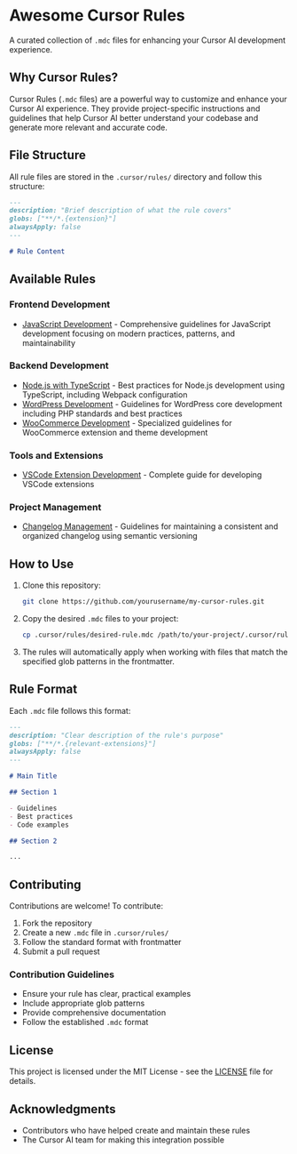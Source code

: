 # Awesome Cursor Rules

A curated collection of `.mdc` files for enhancing your Cursor AI development experience.

## Why Cursor Rules?

Cursor Rules (`.mdc` files) are a powerful way to customize and enhance your Cursor AI experience. They provide project-specific instructions and guidelines that help Cursor AI better understand your codebase and generate more relevant and accurate code.

## File Structure

All rule files are stored in the `.cursor/rules/` directory and follow this structure:

```markdown
---
description: "Brief description of what the rule covers"
globs: ["**/*.{extension}"]
alwaysApply: false
---

# Rule Content
```

## Available Rules

### Frontend Development

- [JavaScript Development](.cursor/rules/javascript.mdc) - Comprehensive guidelines for JavaScript development focusing on modern practices, patterns, and maintainability

### Backend Development

- [Node.js with TypeScript](.cursor/rules/nodejs-typescript.mdc) - Best practices for Node.js development using TypeScript, including Webpack configuration
- [WordPress Development](.cursor/rules/wordpress.mdc) - Guidelines for WordPress core development including PHP standards and best practices
- [WooCommerce Development](.cursor/rules/woocommerce.mdc) - Specialized guidelines for WooCommerce extension and theme development

### Tools and Extensions

- [VSCode Extension Development](.cursor/rules/vscode-extension.mdc) - Complete guide for developing VSCode extensions

### Project Management

- [Changelog Management](.cursor/rules/changelog.mdc) - Guidelines for maintaining a consistent and organized changelog using semantic versioning

## How to Use

1. Clone this repository:

   ```bash
   git clone https://github.com/yourusername/my-cursor-rules.git
   ```

2. Copy the desired `.mdc` files to your project:

   ```bash
   cp .cursor/rules/desired-rule.mdc /path/to/your-project/.cursor/rules/
   ```

3. The rules will automatically apply when working with files that match the specified glob patterns in the frontmatter.

## Rule Format

Each `.mdc` file follows this format:

```markdown
---
description: "Clear description of the rule's purpose"
globs: ["**/*.{relevant-extensions}"]
alwaysApply: false
---

# Main Title

## Section 1

- Guidelines
- Best practices
- Code examples

## Section 2

...
```

## Contributing

Contributions are welcome! To contribute:

1. Fork the repository
2. Create a new `.mdc` file in `.cursor/rules/`
3. Follow the standard format with frontmatter
4. Submit a pull request

### Contribution Guidelines

- Ensure your rule has clear, practical examples
- Include appropriate glob patterns
- Provide comprehensive documentation
- Follow the established `.mdc` format

## License

This project is licensed under the MIT License - see the [LICENSE](LICENSE) file for details.

## Acknowledgments

- Contributors who have helped create and maintain these rules
- The Cursor AI team for making this integration possible
